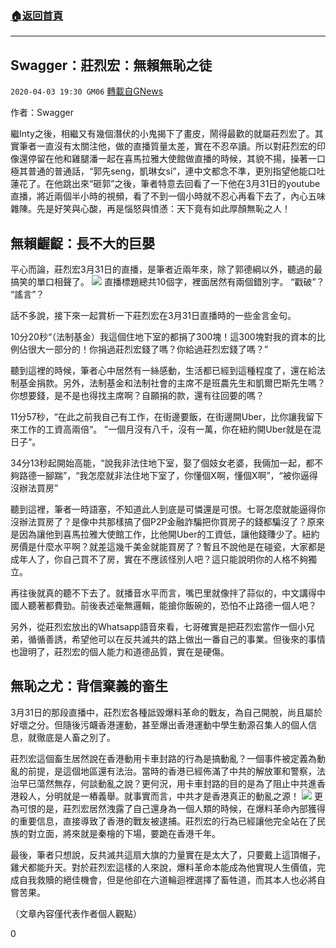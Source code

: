 ###  [:house:返回首頁](https://github.com/ourhimalayas/txt)
---

## Swagger：莊烈宏：無賴無恥之徒
`2020-04-03 19:30 GM06` [轉載自GNews](https://gnews.org/zh-hant/161364/)

作者：Swagger

繼Inty之後，相繼又有幾個潛伏的小鬼揭下了畫皮，鬧得最歡的就屬莊烈宏了。其實筆者一直沒有太關注他，做的直播質量太差，實在不忍卒讀。所以對莊烈宏的印像還停留在他和雞腿潘一起在喜馬拉雅大使館做直播的時候，其貌不揚，操著一口極其普通的普通話，“郭先seng，凱琳女si”，連中文都念不準，更別指望他能口吐蓮花了。在他跳出來“砸郭”之後，筆者特意去回看了一下他在3月31日的youtube直播，將近兩個半小時的視頻，看了不到一個小時就不忍心再看下去了，內心五味雜陳。先是好笑與心酸，再是惱怒與憤懣：天下竟有如此厚顏無恥之人！

## 無賴齷齪：長不大的巨嬰

平心而論，莊烈宏3月31日的直播，是筆者近兩年來，除了郭德綱以外，聽過的最搞笑的單口相聲了。
![](https://s3-ap-northeast-1.amazonaws.com/news.guo.offload.media/wp-content/uploads/2020/04/03192137/1-11.png)
直播標題總共10個字，裡面居然有兩個錯別字。 “戳破”？ “謠言”？

話不多說，接下來一起賞析一下莊烈宏在3月31日直播時的一些金言金句。

10分20秒“（法制基金）我這個住地下室的都捐了300塊！這300塊對我的資本的比例佔很大一部分的！你捐過莊烈宏錢了嗎？你給過莊烈宏錢了嗎？”

聽到這裡的時候，筆者心中居然有一絲感動，生活都已經到這種程度了，還在給法制基金捐款。另外，法制基金和法制社會的主席不是班農先生和凱爾巴斯先生嗎？你想要錢，是不是也得找主席啊？自願捐的款，還有往回要的嗎？

11分57秒，“在此之前我自己有工作，在街邊要飯，在街邊開Uber，比你讓我留下來工作的工資高兩倍“。 ”一個月沒有八千，沒有一萬，你在紐約開Uber就是在混日子“。

34分13秒起開始高能，“說我非法住地下室，娶了個妓女老婆，我倆加一起，都不夠路德一腳踹”，“我怎麼就非法住地下室了，你懂個X啊，懂個X啊”，“被你逼得沒辦法買房”

聽到這裡，筆者一時語塞，不知道此人到底是可憐還是可恨。七哥怎麼就能逼得你沒辦法買房了？是像中共那樣搞了個P2P金融詐騙把你買房子的錢都騙沒了？原來是因為讓他到喜馬拉雅大使館工作，比他開Uber的工資低，讓他錢賺少了。紐約房價是什麼水平啊？就差這幾千美金就能買房了？暫且不說他是在碰瓷，大家都是成年人了，你自己買不了房，實在不應該怪別人吧？這只能說明你的人格不夠獨立。

再往後就真的聽不下去了。就播音水平而言，嘴巴里就像拌了蒜似的，中文講得中國人聽著都費勁。前後表述毫無邏輯，能搶你飯碗的，恐怕不止路德一個人吧？

另外，從莊烈宏放出的Whatsapp語音來看，七哥確實是把莊烈宏當作一個小兄弟，循循善誘，希望他可以在反共滅共的路上做出一番自己的事業。但後來的事情也證明了，莊烈宏的個人能力和道德品質，實在是硬傷。

## 無恥之尤：背信棄義的畜生

3月31日的那段直播中，莊烈宏各種詆毀爆料革命的戰友，為自己開脫，尚且屬於好壞之分。但隨後污衊香港運動，甚至爆出香港運動中學生動源召集人的個人信息，就徹底是人畜之別了。

莊烈宏這個畜生居然說在香港動用卡車封路的行為是搞動亂？一個事件被定義為動亂的前提，是這個地區還有法治。當時的香港已經佈滿了中共的解放軍和警察，法治早已蕩然無存，何談動亂之說？更何況，用卡車封路的目的是為了阻止中共進香港殺人，分明就是一樁義舉。就事實而言，中共才是香港真正的動亂之源！
![](https://s3-ap-northeast-1.amazonaws.com/news.guo.offload.media/wp-content/uploads/2020/04/03192502/2-18.jpg)
更為可恨的是，莊烈宏居然洩露了自己還身為一個人類的時候，在爆料革命內部獲得的重要信息，直接導致了香港的戰友被逮捕。莊烈宏的行為已經讓他完全站在了民族的對立面，將來就是秦檜的下場，要跪在香港千年。

最後，筆者只想說，反共滅共這扇大旗的力量實在是太大了，只要戴上這頂帽子，雞犬都能升天。對於莊烈宏這樣的人來說，爆料革命本能成為他實現人生價值，完成自我救贖的絕佳機會，但是他卻在六道輪迴裡選擇了畜牲道，而其本人也必將自嘗苦果。

（文章內容僅代表作者個人觀點）

0
